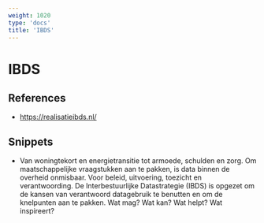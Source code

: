 ```yaml
---
weight: 1020
type: 'docs'
title: 'IBDS'
---
```


# IBDS

## References
- https://realisatieibds.nl/

## Snippets
- Van woningtekort en energietransitie tot armoede, schulden en zorg. Om maatschappelijke vraagstukken aan te pakken, is data binnen de overheid onmisbaar. Voor beleid, uitvoering, toezicht en verantwoording. De Interbestuurlijke Datastrategie (IBDS) is opgezet om de kansen van verantwoord datagebruik te benutten en om de knelpunten aan te pakken. Wat mag? Wat kan? Wat helpt? Wat inspireert?
